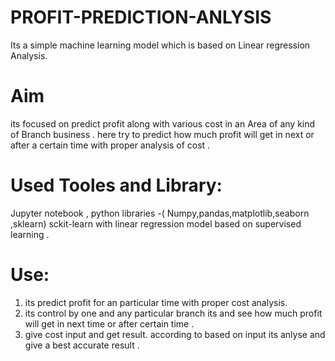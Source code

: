 # PROFIT-PREDICTION-ANLYSIS
Its a simple machine learning model which is based on Linear regression Analysis.

# Aim
its focused on predict profit along with various cost in an Area of any kind of Branch business .
 here try to predict how much profit will get in next or after a certain time with proper analysis of cost .
 
# Used Tooles and Library:
Jupyter notebook , python libraries -( Numpy,pandas,matplotlib,seaborn ,sklearn) sckit-learn with linear regression model based on supervised learning . 

# Use: 
1) its predict profit for an particular time with proper cost analysis.
2) its control by one and any particular branch its and see how much profit will get in next time or after certain time .
3) give cost input and get result. according to based on input its anlyse and give a best accurate  result .
